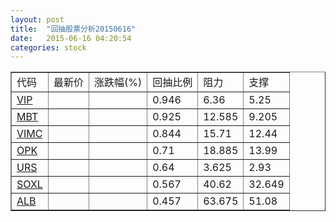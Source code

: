 ```yaml
---
layout: post
title:  "回抽股票分析20150616"
date:   2015-06-16 04:20:54
categories: stock
---
```

<script type="text/javascript">
var stockList = []
stockList.push('gb_vip');
stockList.push('gb_mbt');
stockList.push('gb_vimc');
stockList.push('gb_opk');
stockList.push('gb_urs');
stockList.push('gb_soxl');
stockList.push('gb_alb');
</script>
<table border="1">
 <tr>
 <td>代码</td>
 <td>最新价</td>
 <td>涨跌幅(%)</td>
 <td>回抽比例</td>
 <td>阻力</td>
 <td>支撑</td>
</tr>
  <tr id="vip">
  <td><a href="http://stock.finance.sina.com.cn/usstock/quotes/VIP.html" target="_blank">VIP</a></td><td></td><td></td><td>0.946</td><td>6.36</td><td>5.25</td></tr>
  <tr id="mbt">
  <td><a href="http://stock.finance.sina.com.cn/usstock/quotes/MBT.html" target="_blank">MBT</a></td><td></td><td></td><td>0.925</td><td>12.585</td><td>9.205</td></tr>
  <tr id="vimc">
  <td><a href="http://stock.finance.sina.com.cn/usstock/quotes/VIMC.html" target="_blank">VIMC</a></td><td></td><td></td><td>0.844</td><td>15.71</td><td>12.44</td></tr>
  <tr id="opk">
  <td><a href="http://stock.finance.sina.com.cn/usstock/quotes/OPK.html" target="_blank">OPK</a></td><td></td><td></td><td>0.71</td><td>18.885</td><td>13.99</td></tr>
  <tr id="urs">
  <td><a href="http://stock.finance.sina.com.cn/usstock/quotes/URS.html" target="_blank">URS</a></td><td></td><td></td><td>0.64</td><td>3.625</td><td>2.93</td></tr>
  <tr id="soxl">
  <td><a href="http://stock.finance.sina.com.cn/usstock/quotes/SOXL.html" target="_blank">SOXL</a></td><td></td><td></td><td>0.567</td><td>40.62</td><td>32.649</td></tr>
  <tr id="alb">
  <td><a href="http://stock.finance.sina.com.cn/usstock/quotes/ALB.html" target="_blank">ALB</a></td><td></td><td></td><td>0.457</td><td>63.675</td><td>51.08</td></tr>
</table>
